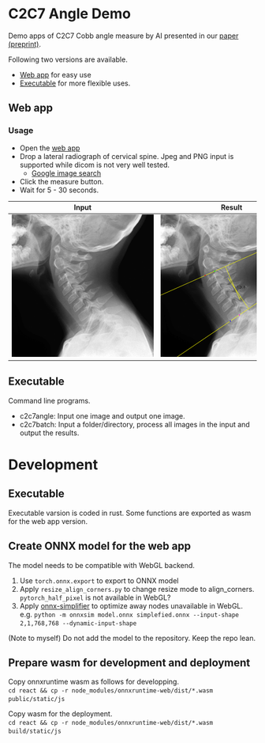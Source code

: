 # C2C7 Angle Demo
Demo apps of C2C7 Cobb angle measure by AI presented in our [paper (preprint)](https://europepmc.org/article/ppr/ppr449186).

Following two versions are available.

- [Web app](https://yk-szk.github.io/c2c7demo/) for easy use
- [Executable](https://github.com/yk-szk/c2c7demo/releases/latest) for more flexible uses.

## Web app

### Usage
- Open the [web app](https://yk-szk.github.io/c2c7demo/)
- Drop a lateral radiograph of cervical spine. Jpeg and PNG input is supported while dicom is not very well tested.
  - [Google image search](https://www.google.com/search?q=cervical+spine+lateral+radiograph&tbm=isch)
- Click the measure button.
- Wait for 5 - 30 seconds.


|  Input  |  Result  |
| ---- | ---- |
|  <img style="max-width: 30vw" alt="test input" src="tests/img/extension.jpg">  |  <img style="max-width: 30vw" alt="test result" src="tests/img/extension.svg"> |

## Executable
Command line programs.

- c2c7angle: Input one image and output one image.
- c2c7batch: Input a folder/directory, process all images in the input and output the results.

# Development

## Executable
Executable varsion is coded in rust. Some functions are exported as wasm for the web app version.

## Create ONNX model for the web app
The model needs to be compatible with WebGL backend.

1. Use `torch.onnx.export` to export to ONNX model
2. Apply `resize_align_corners.py` to change resize mode to align_corners. `pytorch_half_pixel` is not available in WebGL?
3. Apply [onnx-simplifier](https://github.com/daquexian/onnx-simplifier) to optimize away nodes unavailable in WebGL. e.g. `python -m onnxsim model.onnx simplefied.onnx --input-shape 2,1,768,768 --dynamic-input-shape`

(Note to myself) Do not add the model to the repository. Keep the repo lean.

## Prepare wasm for development and deployment
Copy onnxruntime wasm as follows for developping.  
`cd react && cp -r node_modules/onnxruntime-web/dist/*.wasm public/static/js `

Copy wasm for the deployment.  
`cd react && cp -r node_modules/onnxruntime-web/dist/*.wasm build/static/js `
